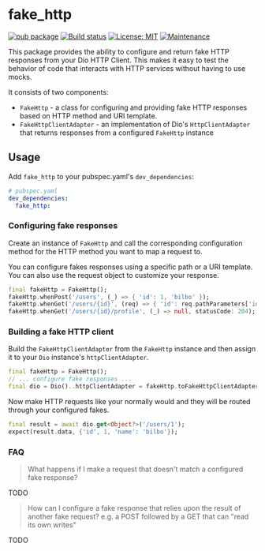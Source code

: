 # fake_http

[![pub package](https://img.shields.io/pub/v/fake_http.svg)](https://pub.dev/packages/fake_http)
[![Build status](https://github.com/Betterment/dart_fake_http/actions/workflows/ci.yml/badge.svg?branch=main)](https://github.com/Betterment/dart_fake_http/actions/workflows/ci.yml?query=branch%3Amain)
[![License: MIT](https://img.shields.io/badge/License-MIT-yellow.svg)](https://opensource.org/licenses/MIT)
[![Maintenance](https://img.shields.io/badge/Maintained%3F-yes-green.svg)](https://GitHub.com/Betterment/dart_fake_http/pulse)

This package provides the ability to configure and return fake HTTP
responses from your Dio HTTP Client. This makes it easy to test the
behavior of code that interacts with HTTP services without having to use
mocks.

It consists of two components:

- `FakeHttp` - a class for configuring and providing fake HTTP responses
  based on HTTP method and URI template.
- `FakeHttpClientAdapter` - an implementation of Dio's
  `HttpClientAdapter` that returns responses from a configured
  `FakeHttp` instance

## Usage

Add `fake_http` to your pubspec.yaml's `dev_dependencies`:

```yaml
# pubspec.yaml
dev_dependencies:
  fake_http:
```

### Configuring fake responses

Create an instance of `FakeHttp` and call the corresponding
configuration method for the HTTP method you want to map a request to.

You can configure fakes responses using a specific path or a URI
template. You can also use the request object to customize your
response.

```dart
final fakeHttp = FakeHttp();
fakeHttp.whenPost('/users', (_) => { 'id': 1, 'bilbo' });
fakeHttp.whenGet('/users/{id}', (req) => { 'id': req.pathParameters['id'], 'name': 'bilbo' });
fakeHttp.whenGet('/users/{id}/profile', (_) => null, statusCode: 204);
```

### Building a fake HTTP client

Build the `FakeHttpClientAdapter` from the `FakeHttp` instance and then
assign it to your `Dio` instance's `httpClientAdapter`.

```dart
final fakeHttp = FakeHttp();
// ... configure fake responses ...
final dio = Dio()..httpClientAdapter = fakeHttp.toFakeHttpClientAdapter();
```

Now make HTTP requests like your normally would and they will be routed
through your configured fakes.

```dart
final result = await dio.get<Object?>('/users/1');
expect(result.data, {'id', 1, 'name': 'bilbo'});
```

### FAQ

> What happens if I make a request that doesn't match a configured fake
> response?

TODO

> How can I configure a fake response that relies upon the result of
> another fake request? e.g. a POST followed by a GET that can "read its
> own writes"

TODO
